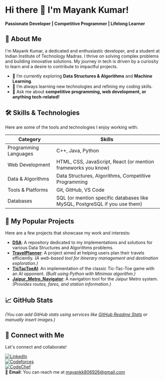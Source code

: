 # Hi there 👋 I'm Mayank Kumar!  
**Passionate Developer | Competitive Programmer | Lifelong Learner**

## 🚀 About Me  
I'm Mayank Kumar, a dedicated and enthusiastic developer, and a student at Indian Institute of Technology Madras. I thrive on solving complex problems and building innovative solutions. My journey in tech is driven by a curiosity to learn and a desire to contribute to impactful projects.  

- 🔭 I’m currently exploring **Data Structures & Algorithms** and **Machine Learning**.  
- 🌱 I’m always learning new technologies and refining my coding skills.  
- 💬 Ask me about **competitive programming, web development, or anything tech-related!**  

## 🛠️ Skills & Technologies  
Here are some of the tools and technologies I enjoy working with:  

| **Category**            | **Skills**                                                                 |
|-------------------------|---------------------------------------------------------------------------|
| Programming Languages   | C++, Java, Python                                                         |
| Web Development         | HTML, CSS, JavaScript, React (or mention frameworks you know)             |
| Data & Algorithms       | Data Structures, Algorithms, Competitive Programming                     |
| Tools & Platforms       | Git, GitHub, VS Code                                                     |
| Databases               | SQL (or mention specific databases like MySQL, PostgreSQL if you use them)|

## 🌟 My Popular Projects  
Here are a few projects that showcase my work and interests:  

- **[DSA](https://github.com/yourusername/DSA)**: A repository dedicated to my implementations and solutions for various Data Structures and Algorithms problems.  
- **[TravelPlanner](https://github.com/yourusername/TravelPlanner)**: A project aimed at helping users plan their travels efficiently. *(A web-based tool for itinerary management and destination exploration.)*  
- **[TicTacToeAI](https://github.com/yourusername/TicTacToeAI)**: An implementation of the classic Tic-Tac-Toe game with an AI opponent. *(Built using Python with Minimax algorithm.)*  
- **[Jaipur_Metro_Navigator](https://github.com/yourusername/Jaipur_Metro_Navigator)**: A navigation tool for the Jaipur Metro system. *(Provides routes, fares, and station information.)*  

## 📈 GitHub Stats  
*(You can add GitHub stats using services like [GitHub Readme Stats](https://github.com/anuraghazra/github-readme-stats) or manually insert images.)*  

## 🤝 Connect with Me  
Let's connect and collaborate!  

[![LinkedIn](https://img.shields.io/badge/LinkedIn-Mayank_Kumar-blue?style=flat&logo=linkedin)](https://www.linkedin.com/in/mayank-kumar-b819a82a3/)  
[![Codeforces](https://img.shields.io/badge/Codeforces-MayankK-orange?style=flat)](https://codeforces.com/profile/Mayank_IITM27)  
[![CodeChef](https://img.shields.io/badge/CodeChef-mayank_k08-red?style=flat)](https://www.codechef.com/users/mayankk806926)  
📧 **Email**: You can reach me at mayankk806926@gmail.com  
